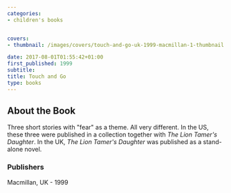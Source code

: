```yaml
---
categories:
- children's books


covers:
- thumbnail: /images/covers/touch-and-go-uk-1999-macmillan-1-thumbnail.jpg

date: 2017-08-01T01:55:42+01:00
first_published: 1999
subtitle:
title: Touch and Go
type: books
---
```

About the Book
--------------
Three short stories with "fear" as a theme. All very different. In the US, these three were published in a collection together with _The Lion Tamer's Daughter_. In the UK, _The Lion Tamer's Daughter_ was published as a stand-alone novel.

### Publishers
Macmillan, UK - 1999
